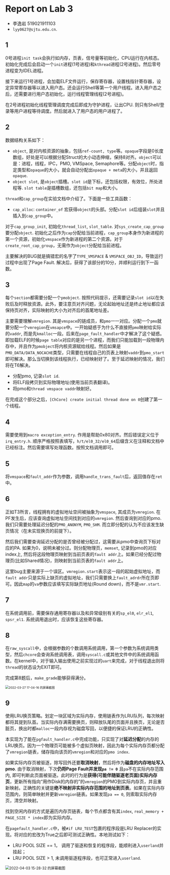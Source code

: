 # Report on Lab 3

- 李逸岩 519021911103
- `lyy0627@sjtu.edu.cn`.

## 1

0号进程`init task`会执行如内存，页表，信号量等初始化，CPU运行在内核态。初始化完成后会启动一个`init`进程(1号进程)和`kthread`进程(2号进程)。然后零号进程变为IDEL进程。

接下来运行1号进程，会加载ELF文件运行，保存寄存器，设置栈指针寄存器，设定异常寄存器等以进入用户态。还会运行Shell等第一个用户线程。进入用户态之后，还需要进行用户态初始化，运行线程管理线程(2号进程)。 

在2号进程初始化线程管理调度完成后即成为守护进程，让出CPU. 则只有Shell/登录等用户进程等待调度。然后就进入了用户态的用户进程了。

## 2

数据结构关系如下：

- `object`, 是对内核资源的抽象，包括`ref-count, type`等。`opaque`字段是0长度数组，好处是可以根据分配Struct的大小动态伸缩，保持8对齐。`object`可以是：进程，线程，IPC，PMO, VMSpace, Semaphore等。分配`object`时，指定类型和`opaque`的大小，就会自动分配出`opaque + meta`的大小，并且返回`opaque`.
- `object slot`, 是`object`插槽。`slot id`是下标，还包括权限，有效位，所处进程等. `slot table`是插槽数组，还包括`bit map`和大小。

`thread`和`cap_group`在实验文档中介绍了。下面是一些工具函数：

- `cap_alloc`: `container_of` 宏获得`object`的头部。分配`slot id`后组装`slot`并且插入到`cap_group`中。

对于`cap_group_init`, 初始化`thread_list`, `slot_table`. 对`sys_create_cap_group`要分配`object`. 初始化之后作为`cap`分配给当前进程，`cap_group`本身作为新进程的第一个资源，初始化`vmspace`作为新进程的第二个资源。对于`create_root_cap_group`，无需作为`object`分配给当前进程。

主要解决的BUG就是搞错宏的名字了`TYPE_VMSPACE` & `VMSPACE_OBJ_ID`，导致运行过程中出现了Page Fault. 解决后，获得了该部分的10分，并顺利运行到下一函数。

## 3

每个`section`都需要分配一个`pmobject`. 按照代码提示，还需要记录`slot id`以在失败后及时释放资源。此外，要注意页对齐问题，无论起始地址还是终止地址都应该保持页对齐，实际映射的大小为对齐后的首尾地址差。

主要需要理解`vmregion`. 其是`vmspace`的链成员，和`pmo`一一对应。分配一个`pmo`就要分配一个`vmregion`在`vmsapce`中。一开始疑惑于为什么不直接把`pmo`映射给实际的`vaddr`, 而是先`kmalloc`一段。后来在`page_fault_handler`中才解决了这个疑惑。即加载ELF的时候`page table`对应的是另一个进程，而我们只能加载到一段物理内存中，并且作为`pmobject`将内核资源赋给线程。然后如果是`PMO_DATA/DATA_NOCACHE`类型，只需要在线程自己的页表上映射`vaddr`到`pmo_start`即可解决。那么当切换到该线程执行，已经映射好了。至于延迟映射的情况，我们将在T6解决。

- 分配pmo, 记录`slot id`.
- 将ELF段拷贝到实际物理地址(使用当前页表翻译)。
- 将pmo和`thread vmspace vaddr`映射好。

在完成这个部分之后，`[ChCore] create initial thread done on 0`创建了第一个线程。

## 4

需要使用到`macro exception_entry`. 作用是帮助0x80对齐。然后错误定义位于`irq_entry.h`. 顺序严格按照表填写，`h/t/el0_32/el0_64`后缀含义在注释和文档中已经标注。然后需要填写处理函数。按照文档调用即可。

## 5

将`vmspace`和`fault_addr`作为参数，调用`handle_trans_fault`后，返回值存在`ret`中。

## 6

正如T3所言，线程拥有的虚拟地址空间被抽象为`vmspace`, 其成员为`vmregion`. 在PF发生后，应该查询虚拟地址空间找到对应的`vmregion`. 然后查询到对应的pmo. 我们只需要处理延迟分配的`PMO_ANONYM`, `PMO_SHM`. 而立即分配的认为不应该发生缺页情况（在未实现换页的前提下）。

然后我们需要查询延迟分配的是否曾经被分配过，这需要从pmo中查询页下标对应的PA. 如果为0，说明未被分过。则分配物理页，`memset`,  记录到pmo的对应index上, 然后将这段物理页映射到当前页表的`fault addr`上。如果已经分配过物理页(比如Shared情况)，则映射到当前页表的`fault addr`上。

这里bug主要来源于一个误区。`vmregion.start`表示这一段的起始虚拟地址，而`fault addr`只是实际上缺页的虚拟地址，我们只需要换上`fault_adrdr`所在页即可。因此`map`的`va`参数应该填写实际缺页地址(Round down)，而不是`vmr.start`.

## 7

在系统调用前，需要保存通用寄存器以及和异常级别有关的`sp_el0`, `elr_el1`, `spsr_el1`. 系统调用退出时，应该恢复这些寄存器。

## 8

在`raw_syscall`中，会根据参数的个数调用系统调用，第一个参数为系统调用类型，然后`chcore`会查询系统调用表，调用`syscall.c`或其他文件中的系统调用函数。在kernel中，对于输入输出使用之前实现过的`uart`来完成，对于线程退出则将`thread`的状态设为EXIT即可。

完成第8题后，`make_grade`能够获得满分。

<img src="/home/lee/图片/2022-03-27 17-04-16 的屏幕截图.png" alt="2022-03-27 17-04-16 的屏幕截图" style="zoom:67%;" />

## 9

使用LRU换页策略。划定一块区域为实际内存，使用链表作为LRU队列，每次映射都将其提到队首。当实际内存满需要换页，则释放队尾的页面并且换页，无论是否脏页，换出时都`malloc`一段内存视为磁盘写回，以便捷的保证LRU的正确性。

本实现为了能在`pgfault_handler.c`中完成功能，只实现了对**延迟分配**的内存的LRU换页。因为一个物理页可能被多个虚拟页映射，因此为每个实际内存页都分配了`vmregion`链表，储存指向该页的`vmregion`和对应的`pmo index`. 

如果实际内存页被驱逐，除写回外还要**取消映射**，然后将作为**磁盘的内存地址写入pmo**. 由于取消映射，下次**仍将Page Fault并发现`pa != 0`** 且`pa`不在实际内存范围内, 即可判断此页面被驱逐。此时的行为是**获得(可能伴随驱逐老页面)实际内存页**，更新所有指向“用作Disk的内存的”的`vmregion`的PMO到实际内存页，并且重新映射。正确性的关键是**绝不映射非实际内存范围的地址到页表**。如果在实际内存范围内，则简单映射并更新`vmregion`链表。如果发现`pa == 0`, 则索取实际内存页，清空并映射。

找到空闲内存的方式是遍历内存页链表，每个节点都含有其`index`, `real_memory + PAGE_SIZE * index`即为实际内存。

在`pagefault_handler.c`中，被`#if LRU_TEST`包裹的程序段是LRU Replacer的实现。将对应的宏改为True之后即可测试正确性。本地测试如下：

- LRU POOL SIZE == 1， 调用了驱逐和恢复的程序段，能顺利进入`userland`并挂起；
- LRU POOL SIZE > 1, 未调用驱逐程序段，也可正常进入`userland`.

<img src="https://s2.loli.net/2022/04/03/1EdT5tOwZ8Kx36F.png" alt="2022-04-03 15-28-32 的屏幕截图" style="zoom: 80%;" />

